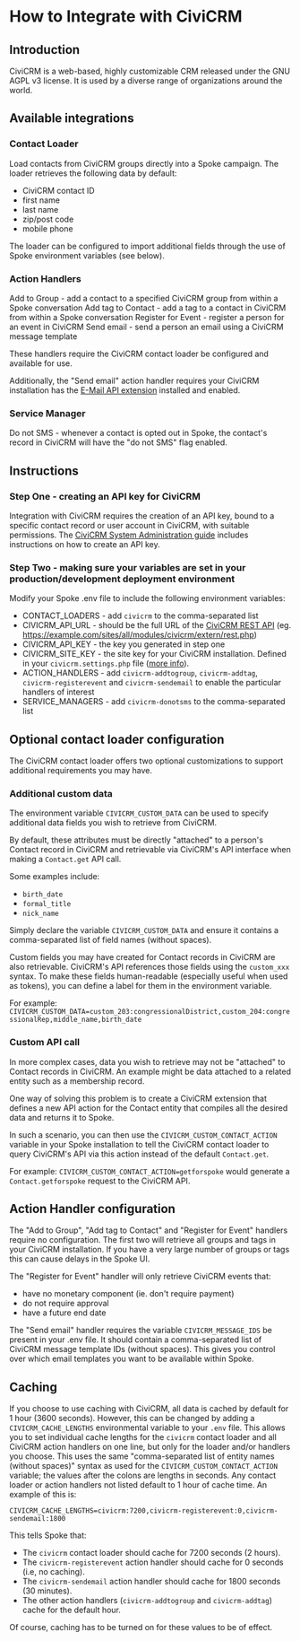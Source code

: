 # How to Integrate with CiviCRM

## Introduction

CiviCRM is a web-based, highly customizable CRM released under the GNU AGPL v3 license. It is used by a diverse range of organizations around the world.

## Available integrations

### Contact Loader

Load contacts from CiviCRM groups directly into a Spoke campaign. The loader retrieves the following data by default:

- CiviCRM contact ID
- first name
- last name
- zip/post code
- mobile phone

The loader can be configured to import additional fields through the use of Spoke environment variables (see below).

### Action Handlers

Add to Group - add a contact to a specified CiviCRM group from within a Spoke conversation
Add tag to Contact - add a tag to a contact in CiviCRM from within a Spoke conversation
Register for Event - register a person for an event in CiviCRM
Send email - send a person an email using a CiviCRM message template

These handlers require the CiviCRM contact loader be configured and available for use.

Additionally, the "Send email" action handler requires your CiviCRM installation has the [E-Mail API extension](https://civicrm.org/extensions/e-mail-api) installed and enabled.

### Service Manager

Do not SMS - whenever a contact is opted out in Spoke, the contact's record in CiviCRM will have the "do not SMS" flag enabled.

## Instructions

### Step One - creating an API key for CiviCRM

Integration with CiviCRM requires the creation of an API key, bound to a specific contact record or user account in CiviCRM, with suitable permissions.
The [CiviCRM System Administration guide](https://docs.civicrm.org/sysadmin/en/latest/setup/api-keys/) includes instructions on how to create an API key.

### Step Two - making sure your variables are set in your production/development deployment environment

Modify your Spoke .env file to include the following environment variables:

- CONTACT_LOADERS - add `civicrm` to the comma-separated list
- CIVICRM_API_URL - should be the full URL of the [CiviCRM REST API](https://docs.civicrm.org/dev/en/latest/api/v3/rest/)
  (eg. <https://example.com/sites/all/modules/civicrm/extern/rest.php>)
- CIVICRM_API_KEY - the key you generated in step one
- CIVICRM_SITE_KEY - the site key for your CiviCRM installation. Defined in your `civicrm.settings.php` file ([more info](https://docs.civicrm.org/sysadmin/en/latest/setup/secret-keys/)).
- ACTION_HANDLERS - add `civicrm-addtogroup`, `civicrm-addtag`, `civicrm-registerevent` and `civicrm-sendemail` to enable the particular handlers of interest
- SERVICE_MANAGERS - add `civicrm-donotsms` to the comma-separated list

## Optional contact loader configuration

The CiviCRM contact loader offers two optional customizations to support additional requirements you may have.

### Additional custom data

The environment variable `CIVICRM_CUSTOM_DATA` can be used to specify additional data fields you wish to retrieve from CiviCRM.

By default, these attributes must be directly "attached" to a person's Contact record in CiviCRM and retrievable via CiviCRM's API interface when making a `Contact.get` API call.

Some examples include:

- `birth_date`
- `formal_title`
- `nick_name`

Simply declare the variable `CIVICRM_CUSTOM_DATA` and ensure it contains a comma-separated list of field names (without spaces).

Custom fields you may have created for Contact records in CiviCRM are also retrievable. CiviCRM's API references those fields using the `custom_xxx` syntax.
To make these fields human-readable (especially useful when used as tokens), you can define a label for them in the environment variable.

For example:
`CIVICRM_CUSTOM_DATA=custom_203:congressionalDistrict,custom_204:congressionalRep,middle_name,birth_date`

### Custom API call

In more complex cases, data you wish to retrieve may not be "attached" to Contact records in CiviCRM. An example might be data attached to a related entity such as a membership record.

One way of solving this problem is to create a CiviCRM extension that defines a new API action for the Contact entity that compiles all the desired data and returns it to Spoke.

In such a scenario, you can then use the `CIVICRM_CUSTOM_CONTACT_ACTION` variable in your Spoke installation to tell the CiviCRM contact loader to query CiviCRM's API via this action instead of the default `Contact.get`.

For example:
`CIVICRM_CUSTOM_CONTACT_ACTION=getforspoke` would generate a `Contact.getforspoke` request to the CiviCRM API.

## Action Handler configuration

The "Add to Group", "Add tag to Contact" and "Register for Event" handlers require no configuration. The first two will retrieve all groups and tags in your CiviCRM installation.
If you have a very large number of groups or tags this can cause delays in the Spoke UI.

The "Register for Event" handler will only retrieve CiviCRM events that:
- have no monetary component (ie. don't require payment)
- do not require approval
- have a future end date

The "Send email" handler requires the variable `CIVICRM_MESSAGE_IDS` be present in your .env file. It should contain a comma-separated list of CiviCRM message template IDs (without spaces).
This gives you control over which email templates you want to be available within Spoke.

## Caching

If you choose to use caching with CiviCRM, all data is cached by default for 1 hour (3600 seconds).
However, this can be changed by adding a `CIVICRM_CACHE_LENGTHS` environmental variable to your
`.env` file. This allows you to set individual cache lengths for the `civicrm` contact loader and
all CiviCRM action handlers on one line, but only for the loader and/or handlers you choose. This
uses the same "comma-separated list of entity names (without spaces)" syntax as used for the
`CIVICRM_CUSTOM_CONTACT_ACTION` variable; the values after the colons are lengths in seconds.
Any contact loader or action handlers not listed default to 1 hour of cache time. An example of this
is:

```
CIVICRM_CACHE_LENGTHS=civicrm:7200,civicrm-registerevent:0,civicrm-sendemail:1800
```

This tells Spoke that:

- The `civicrm` contact loader should cache for 7200 seconds (2 hours).
- The `civicrm-registerevent` action handler should cache for 0 seconds (i.e, no caching).
- The `civicrm-sendemail` action handler should cache for 1800 seconds (30 minutes).
- The other action handlers (`civicrm-addtogroup` and `civicrm-addtag`) cache for the default hour.

Of course, caching has to be turned on for these values to be of effect.

